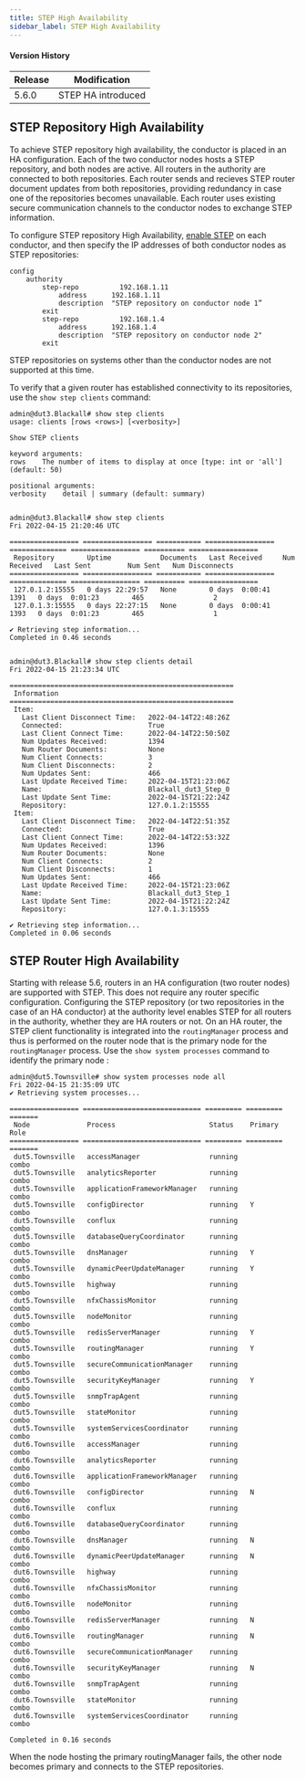 ```yaml
---
title: STEP High Availability
sidebar_label: STEP High Availability
---
```


#### Version History
| Release | Modification                |
| ------- | --------------------------- |
| 5.6.0   | STEP HA introduced |

## STEP Repository High Availability

To achieve STEP repository high availability, the conductor is placed in an HA configuration. Each of the two conductor nodes hosts a STEP repository, and both nodes are active. All routers in the authority are connected to both repositories. Each router sends and recieves STEP router document updates from both repositories, providing redundancy in case one of the repositories becomes unavailable. Each router uses existing secure communication channels to the conductor nodes to exchange STEP information.

To configure STEP repository High Availability, [enable STEP](config_STEP.md#enable-step) on each conductor, and then specify the IP addresses of both conductor nodes as STEP repositories:

```
config
    authority
        step-repo          192.168.1.11
            address      192.168.1.11
            description  "STEP repository on conductor node 1”
        exit
        step-repo          192.168.1.4
            address      192.168.1.4
            description  "STEP repository on conductor node 2"
        exit

```

STEP repositories on systems other than the conductor nodes are not supported at this time.

To verify that a given router has established connectivity to its repositories, use the `show step clients` command:

```
admin@dut3.Blackall# show step clients
usage: clients [rows <rows>] [<verbosity>]

Show STEP clients

keyword arguments:
rows    The number of items to display at once [type: int or 'all'] (default: 50)

positional arguments:
verbosity    detail | summary (default: summary)


admin@dut3.Blackall# show step clients
Fri 2022-04-15 21:20:46 UTC

================= ================= =========== ================= ============== ================= ========== =================
 Repository        Uptime            Documents   Last Received     Num Received   Last Sent         Num Sent   Num Disconnects
================= ================= =========== ================= ============== ================= ========== =================
 127.0.1.2:15555   0 days 22:29:57   None        0 days  0:00:41           1391   0 days  0:01:23        465                 2
 127.0.1.3:15555   0 days 22:27:15   None        0 days  0:00:41           1393   0 days  0:01:23        465                 1

✔ Retrieving step information...
Completed in 0.46 seconds


admin@dut3.Blackall# show step clients detail
Fri 2022-04-15 21:23:34 UTC

=======================================================
 Information
=======================================================
 Item:
   Last Client Disconnect Time:   2022-04-14T22:48:26Z
   Connected:                     True
   Last Client Connect Time:      2022-04-14T22:50:50Z
   Num Updates Received:          1394
   Num Router Documents:          None
   Num Client Connects:           3
   Num Client Disconnects:        2
   Num Updates Sent:              466
   Last Update Received Time:     2022-04-15T21:23:06Z
   Name:                          Blackall_dut3_Step_0
   Last Update Sent Time:         2022-04-15T21:22:24Z
   Repository:                    127.0.1.2:15555
 Item:
   Last Client Disconnect Time:   2022-04-14T22:51:35Z
   Connected:                     True
   Last Client Connect Time:      2022-04-14T22:53:32Z
   Num Updates Received:          1396
   Num Router Documents:          None
   Num Client Connects:           2
   Num Client Disconnects:        1
   Num Updates Sent:              466
   Last Update Received Time:     2022-04-15T21:23:06Z
   Name:                          Blackall_dut3_Step_1
   Last Update Sent Time:         2022-04-15T21:22:24Z
   Repository:                    127.0.1.3:15555

✔ Retrieving step information...
Completed in 0.06 seconds

```

## STEP Router High Availability

Starting with release 5.6, routers in an HA configuration (two router nodes) are supported with STEP. This does not require any router specific configuration. Configuring the STEP repository (or two repositories in the case of an HA conductor) at the authority level enables STEP for all routers in the authority, whether they are HA routers or not.
On an HA router, the STEP client functionality is integrated into the `routingManager` process and thus is performed on the router node that is the primary node for the `routingManager` process. Use the `show system processes` command to identify the primary node :

```
admin@dut5.Townsville# show system processes node all
Fri 2022-04-15 21:35:09 UTC
✔ Retrieving system processes...

================= ============================= ========= ========= =======
 Node              Process                       Status    Primary   Role
================= ============================= ========= ========= =======
 dut5.Townsville   accessManager                 running             combo
 dut5.Townsville   analyticsReporter             running             combo
 dut5.Townsville   applicationFrameworkManager   running             combo
 dut5.Townsville   configDirector                running   Y         combo
 dut5.Townsville   conflux                       running             combo
 dut5.Townsville   databaseQueryCoordinator      running             combo
 dut5.Townsville   dnsManager                    running   Y         combo
 dut5.Townsville   dynamicPeerUpdateManager      running   Y         combo
 dut5.Townsville   highway                       running             combo
 dut5.Townsville   nfxChassisMonitor             running             combo
 dut5.Townsville   nodeMonitor                   running             combo
 dut5.Townsville   redisServerManager            running   Y         combo
 dut5.Townsville   routingManager                running   Y         combo
 dut5.Townsville   secureCommunicationManager    running             combo
 dut5.Townsville   securityKeyManager            running   Y         combo
 dut5.Townsville   snmpTrapAgent                 running             combo
 dut5.Townsville   stateMonitor                  running             combo
 dut5.Townsville   systemServicesCoordinator     running             combo
 dut6.Townsville   accessManager                 running             combo
 dut6.Townsville   analyticsReporter             running             combo
 dut6.Townsville   applicationFrameworkManager   running             combo
 dut6.Townsville   configDirector                running   N         combo
 dut6.Townsville   conflux                       running             combo
 dut6.Townsville   databaseQueryCoordinator      running             combo
 dut6.Townsville   dnsManager                    running   N         combo
 dut6.Townsville   dynamicPeerUpdateManager      running   N         combo
 dut6.Townsville   highway                       running             combo
 dut6.Townsville   nfxChassisMonitor             running             combo
 dut6.Townsville   nodeMonitor                   running             combo
 dut6.Townsville   redisServerManager            running   N         combo
 dut6.Townsville   routingManager                running   N         combo
 dut6.Townsville   secureCommunicationManager    running             combo
 dut6.Townsville   securityKeyManager            running   N         combo
 dut6.Townsville   snmpTrapAgent                 running             combo
 dut6.Townsville   stateMonitor                  running             combo
 dut6.Townsville   systemServicesCoordinator     running             combo

Completed in 0.16 seconds

```

When the node hosting the primary routingManager fails, the other node becomes primary and connects to the STEP repositories.